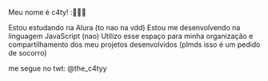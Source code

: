 Meu nome é c4ty! :🖤💜🤍

Estou estudando na Alura (to nao na vdd)
Estou me desenvolvendo na linguagem JavaScript (nao)
Utilizo esse espaço para minha organização e compartilhamento dos meu projetos desenvolvidos (plmds isso é um pedido de socorro)

me segue no twt:
@the_c4tyy
